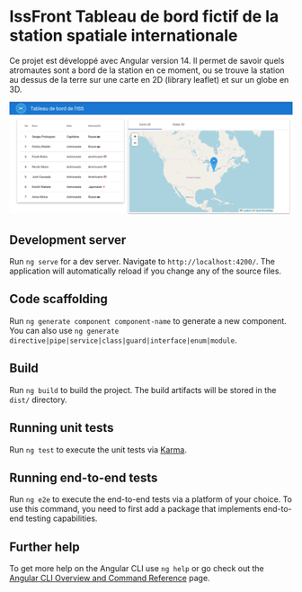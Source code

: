# IssFront Tableau de bord fictif de la station spatiale internationale

Ce projet est développé avec Angular version 14. Il permet de savoir quels atromautes sont a bord de la station en ce moment, ou se trouve la station au dessus de la terre sur une carte en 2D (library leaflet) et sur un globe en 3D.

<p align="center">

  <img src="https://github.com/ClementVaugoyeau/IssFront/blob/dev/src/assets/screenshot_1_list_map.JPG"  alt="accessibility text">
</p>      


## Development server

Run `ng serve` for a dev server. Navigate to `http://localhost:4200/`. The application will automatically reload if you change any of the source files.

## Code scaffolding

Run `ng generate component component-name` to generate a new component. You can also use `ng generate directive|pipe|service|class|guard|interface|enum|module`.

## Build

Run `ng build` to build the project. The build artifacts will be stored in the `dist/` directory.

## Running unit tests

Run `ng test` to execute the unit tests via [Karma](https://karma-runner.github.io).

## Running end-to-end tests

Run `ng e2e` to execute the end-to-end tests via a platform of your choice. To use this command, you need to first add a package that implements end-to-end testing capabilities.

## Further help

To get more help on the Angular CLI use `ng help` or go check out the [Angular CLI Overview and Command Reference](https://angular.io/cli) page.
